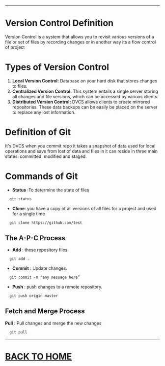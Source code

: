___

# Version Control Definition
Version Control is a system that allows you to revisit various versions of a file or set of files by recording changes or in another way its a flow control of project

# Types of Version Control
1. **Local Version Control:** Database on your hard disk that stores changes to files.
2. **Centralized Version Control:** This system entails a single server storing all changes and file versions, which can be accessed by various clients.
3. **Distributed Version Control:** DVCS allows clients to create mirrored repositories. These data backups can be easily be placed on the server to replace any lost information.

# Definition of Git

It's DVCS when you commit repo it takes a snapshot of data used for  local operations and save from lost of data and files in it can reside in three main states: committed, modified and staged.

# Commands of Git
  
  * **Status** :To determine the state of files
  
  ```markdown
    git status
  ```
  
  * **Clone**: you have a copy of all versions of all files for a project and used for a single time
  
  ```markdown
    git clone https://github.com/test 
  ```
  
## The A-P-C Process
  
  * **Add** :  these repository files
  
  ```markdown
    git add .
  ```
  
  *  **Commit** : Update changes.

  ```markdown
    git commit -m “any message here”
  ```
  
  * **Push** : push changes to a remote repository.
  
  ```markdown
    git push origin master
  ```
 
## Fetch and Merge Process
  
  **Pull** : Pull changes and merge the new changes
  
  ```markdown
    git pull
  ```

<hr>

# [BACK TO HOME](https://jehadabuawwad.github.io/reading-notes)
